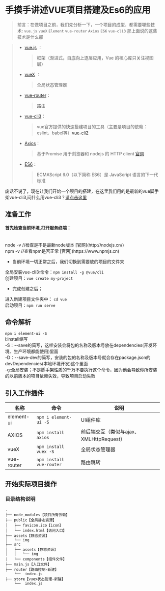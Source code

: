 <!--
 * @Author: 皇甫国贝
 * @Date: 2019-09-27 10:39:14
 * @LastEditors: 皇甫国贝
 * @LastEditTime: 2019-09-29 17:52:36
 * @Description: 
 -->
# 手摸手讲述VUE项目搭建及Es6的应用

> 前言：在做项目之前，我们先分析一下，一个项目的成型，都需要哪些技术:
`vue.js`  `vueX` `Element` `vue-router` `Axios` `ES6` `vue-cli3`
那上面说的这些技术是什么那

 > * [vue.js](https://cn.vuejs.org/v2/guide/) ： 
 >   >框架（渐进式，自底向上逐层应用，Vue 的核心库只关注视图层）
 > * [vueX](https://vuex.vuejs.org/zh/api/) ： 
 >   >全局状态管理器 
 > * [vue-router](https://router.vuejs.org/zh/guide/)：  
 >   >路由
 > * [vue-cli3](https://cli.vuejs.org/zh/)：    
 >   >vue官方提供的快速搭建项目的工具（主要是项目的依赖：eslint、babel等）[vue-cli2](https://cli.vuejs.org/zh/guide/ )
 > * [Axios](https://blog.csdn.net/a5nan/article/details/89096027)：    
 >   >基于Promise 用于浏览器和 nodejs 的 HTTP client [官网](http://www.axios-js.com/)
 > * [ES6](http://es6.ruanyifeng.com/#docs/set-map)：    
 >   >ECMAScript 6.0（以下简称 ES6）是 JavaScript 语言的下一代标准


 废话不说了，现在让我们开始一个项目的搭建，在这里我们用的是最新的vue脚手架vue-cli3,问什么用vue-cli3？[请点击这里](https://segmentfault.com/q/1010000019785471)
 
 准备工作
 ---
 <h4>首先检查当前环境,打开服务终端：</h4><br>
node -v  //检查是不是最新node版本 [官网](http://nodejs.cn/)  <br>
npm -v   //查看npm是否正常 [官网](https://www.npmjs.cn)<br>

* 当前环境一切正常之后，我们切换到需要放的项目的文件夹<br>

全局安装vue-cli3:命令：`npm install -g @vue/cli`<br>
创建项目：`vue create my-project`<br>

* 完成创建之后；<br>

进入新建项目文件夹中： `cd vue`<br>
启动项目：`npm run serve`<br>

命令解析
----
`npm i element-ui -S`<br>
i:install缩写<br>
-S：--save的简写，这样安装会将包的名称及版本号放在dependencies(开发环境、生产环境都能使用)里面<br>
-D：--save-dev的简写，安装的包的名称及版本号就会存在package.json的devDependencies(本地环境开发)这个里面<br>
-g:全局安装；不是脚手架性质的千万不要执行这个命令，因为他会导致你所安装的以前版本的项目依赖失效，导致项目启动失败<br>


引入工作插件
-----
名称|命令|说明
--|--|--
element-ui |`npm i element-ui -S` |UI组件库
AXIOS|`npm install axios`|前后端交互（类似与ajax、XMLHttpRequest）
vueX|`npm install vuex -S`|全局状态管理器
vue-router|`npm install vue-router`|路由跳转

开始实际项目操作
-----

### 目录结构说明
```
.
├── node_modules【项目所有依赖】
├── public【全局静态资源】
│   ├── favicon.ico【icon】
│   └── index.html【访问入口】
├── assets【静态资源】
│   └── img
├── src
│   ├── assets【静态资源】
│   |   └── img
|   └── components【组件文件】
├── main.js【入口文件】
├── router【路由控制-新建】
    └──  index.js
├── store【vuex状态管理-新建】
    └──  index.js
    

```




